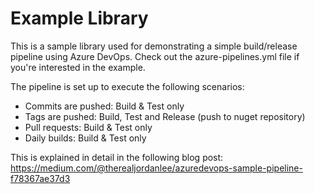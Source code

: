 # Example Library

This is a sample library used for demonstrating a simple build/release pipeline using Azure DevOps.
Check out the azure-pipelines.yml file if you're interested in the example.

The pipeline is set up to execute the following scenarios:

- Commits are pushed: Build & Test only
- Tags are pushed: Build, Test and Release (push to nuget repository)
- Pull requests: Build & Test only
- Daily builds: Build & Test only 
 
This is explained in detail in the following blog post:
https://medium.com/@therealjordanlee/azuredevops-sample-pipeline-f78367ae37d3
